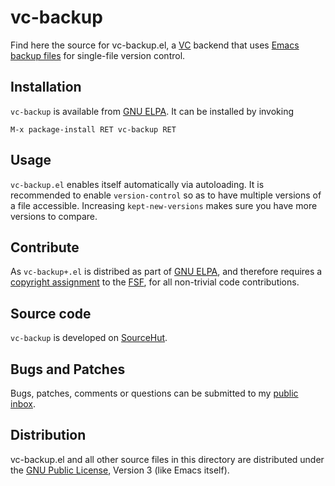 vc-backup
=========

Find here the source for vc-backup.el, a [VC][VC] backend that uses
[Emacs backup files] for single-file version control.

[Emacs backup files]:
	https://www.gnu.org/software/emacs/manual/html_node/emacs/Backup.html
[VC]:
	https://www.gnu.org/software/emacs/manual/html_node/emacs/Version-Control.html

Installation
------------

`vc-backup` is available from [GNU ELPA]. It can be installed by
invoking

	M-x package-install RET vc-backup RET

[GNU ELPA]:
	http://elpa.gnu.org/packages/vc-backup.html

Usage
-----

`vc-backup.el` enables itself automatically via autoloading. It is
recommended to enable `version-control` so as to have multiple
versions of a file accessible. Increasing `kept-new-versions` makes
sure you have more versions to compare.

Contribute
----------

As `vc-backup+.el` is distribed as part of [GNU ELPA], and therefore
requires a [copyright assignment] to the [FSF], for all non-trivial
code contributions.

[copyright assignment]:
	https://www.gnu.org/software/emacs/manual/html_node/emacs/Copyright-Assignment.html
[FSF]:
	https://www.fsf.org/

Source code
-----------

`vc-backup` is developed on [SourceHut].

[SourceHut]:
	https://sr.ht/~pkal/vc-backup

Bugs and Patches
----------------

Bugs, patches, comments or questions can be submitted to my [public
inbox].

[public inbox]:
	https://lists.sr.ht/~pkal/public-inbox

Distribution
------------

vc-backup.el and all other source files in this directory are
distributed under the [GNU Public License], Version 3 (like Emacs
itself).

[GNU Public License]:
	https://www.gnu.org/licenses/gpl-3.0.en.html
